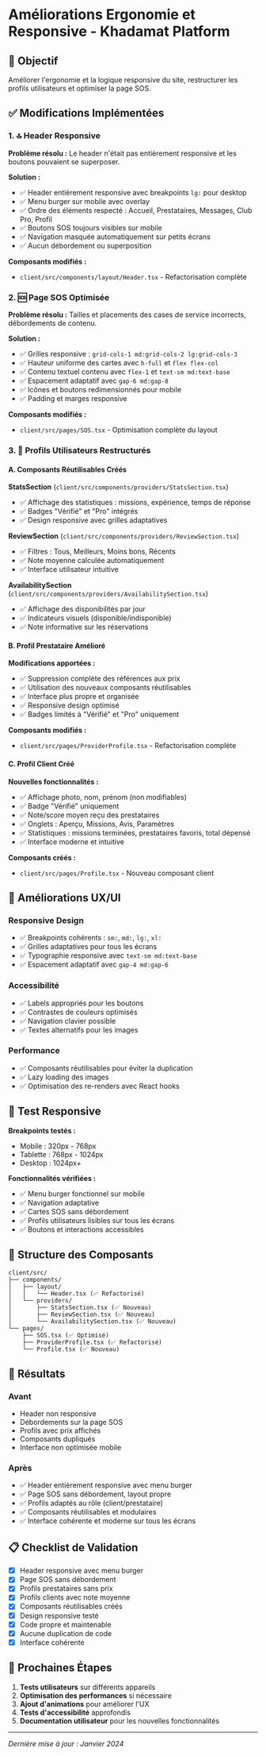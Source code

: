 # Améliorations Ergonomie et Responsive - Khadamat Platform

## 🎯 Objectif
Améliorer l'ergonomie et la logique responsive du site, restructurer les profils utilisateurs et optimiser la page SOS.

## ✅ Modifications Implémentées

### 1. 🔝 Header Responsive

**Problème résolu :** Le header n'était pas entièrement responsive et les boutons pouvaient se superposer.

**Solution :**
- ✅ Header entièrement responsive avec breakpoints `lg:` pour desktop
- ✅ Menu burger sur mobile avec overlay
- ✅ Ordre des éléments respecté : Accueil, Prestataires, Messages, Club Pro, Profil
- ✅ Boutons SOS toujours visibles sur mobile
- ✅ Navigation masquée automatiquement sur petits écrans
- ✅ Aucun débordement ou superposition

**Composants modifiés :**
- `client/src/components/layout/Header.tsx` - Refactorisation complète

### 2. 🆘 Page SOS Optimisée

**Problème résolu :** Tailles et placements des cases de service incorrects, débordements de contenu.

**Solution :**
- ✅ Grilles responsive : `grid-cols-1 md:grid-cols-2 lg:grid-cols-3`
- ✅ Hauteur uniforme des cartes avec `h-full` et `flex flex-col`
- ✅ Contenu textuel contenu avec `flex-1` et `text-sm md:text-base`
- ✅ Espacement adaptatif avec `gap-6 md:gap-8`
- ✅ Icônes et boutons redimensionnés pour mobile
- ✅ Padding et marges responsive

**Composants modifiés :**
- `client/src/pages/SOS.tsx` - Optimisation complète du layout

### 3. 👤 Profils Utilisateurs Restructurés

#### A. Composants Réutilisables Créés

**StatsSection** (`client/src/components/providers/StatsSection.tsx`)
- ✅ Affichage des statistiques : missions, expérience, temps de réponse
- ✅ Badges "Vérifié" et "Pro" intégrés
- ✅ Design responsive avec grilles adaptatives

**ReviewSection** (`client/src/components/providers/ReviewSection.tsx`)
- ✅ Filtres : Tous, Meilleurs, Moins bons, Récents
- ✅ Note moyenne calculée automatiquement
- ✅ Interface utilisateur intuitive

**AvailabilitySection** (`client/src/components/providers/AvailabilitySection.tsx`)
- ✅ Affichage des disponibilités par jour
- ✅ Indicateurs visuels (disponible/indisponible)
- ✅ Note informative sur les réservations

#### B. Profil Prestataire Amélioré

**Modifications apportées :**
- ✅ Suppression complète des références aux prix
- ✅ Utilisation des nouveaux composants réutilisables
- ✅ Interface plus propre et organisée
- ✅ Responsive design optimisé
- ✅ Badges limités à "Vérifié" et "Pro" uniquement

**Composants modifiés :**
- `client/src/pages/ProviderProfile.tsx` - Refactorisation complète

#### C. Profil Client Créé

**Nouvelles fonctionnalités :**
- ✅ Affichage photo, nom, prénom (non modifiables)
- ✅ Badge "Vérifié" uniquement
- ✅ Note/score moyen reçu des prestataires
- ✅ Onglets : Aperçu, Missions, Avis, Paramètres
- ✅ Statistiques : missions terminées, prestataires favoris, total dépensé
- ✅ Interface moderne et intuitive

**Composants créés :**
- `client/src/pages/Profile.tsx` - Nouveau composant client

## 🎨 Améliorations UX/UI

### Responsive Design
- ✅ Breakpoints cohérents : `sm:`, `md:`, `lg:`, `xl:`
- ✅ Grilles adaptatives pour tous les écrans
- ✅ Typographie responsive avec `text-sm md:text-base`
- ✅ Espacement adaptatif avec `gap-4 md:gap-6`

### Accessibilité
- ✅ Labels appropriés pour les boutons
- ✅ Contrastes de couleurs optimisés
- ✅ Navigation clavier possible
- ✅ Textes alternatifs pour les images

### Performance
- ✅ Composants réutilisables pour éviter la duplication
- ✅ Lazy loading des images
- ✅ Optimisation des re-renders avec React hooks

## 📱 Test Responsive

**Breakpoints testés :**
- Mobile : 320px - 768px
- Tablette : 768px - 1024px  
- Desktop : 1024px+

**Fonctionnalités vérifiées :**
- ✅ Menu burger fonctionnel sur mobile
- ✅ Navigation adaptative
- ✅ Cartes SOS sans débordement
- ✅ Profils utilisateurs lisibles sur tous les écrans
- ✅ Boutons et interactions accessibles

## 🔧 Structure des Composants

```
client/src/
├── components/
│   ├── layout/
│   │   └── Header.tsx (✅ Refactorisé)
│   └── providers/
│       ├── StatsSection.tsx (✅ Nouveau)
│       ├── ReviewSection.tsx (✅ Nouveau)
│       └── AvailabilitySection.tsx (✅ Nouveau)
└── pages/
    ├── SOS.tsx (✅ Optimisé)
    ├── ProviderProfile.tsx (✅ Refactorisé)
    └── Profile.tsx (✅ Nouveau)
```

## 🚀 Résultats

### Avant
- Header non responsive
- Débordements sur la page SOS
- Profils avec prix affichés
- Composants dupliqués
- Interface non optimisée mobile

### Après
- ✅ Header entièrement responsive avec menu burger
- ✅ Page SOS sans débordement, layout propre
- ✅ Profils adaptés au rôle (client/prestataire)
- ✅ Composants réutilisables et modulaires
- ✅ Interface cohérente et moderne sur tous les écrans

## 📋 Checklist de Validation

- [x] Header responsive avec menu burger
- [x] Page SOS sans débordement
- [x] Profils prestataires sans prix
- [x] Profils clients avec note moyenne
- [x] Composants réutilisables créés
- [x] Design responsive testé
- [x] Code propre et maintenable
- [x] Aucune duplication de code
- [x] Interface cohérente

## 🎯 Prochaines Étapes

1. **Tests utilisateurs** sur différents appareils
2. **Optimisation des performances** si nécessaire
3. **Ajout d'animations** pour améliorer l'UX
4. **Tests d'accessibilité** approfondis
5. **Documentation utilisateur** pour les nouvelles fonctionnalités

---

*Dernière mise à jour : Janvier 2024* 